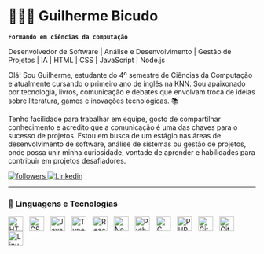 # 🧑🏻‍💻 Guilherme Bicudo

**`Formando em ciências da computação`**

Desenvolvedor de Software | Análise e Desenvolvimento | Gestão de Projetos | IA | HTML | CSS | JavaScript | Node.js

Olá! Sou Guilherme, estudante do 4º semestre de Ciências da Computação e atualmente cursando o primeiro ano de inglês na KNN. Sou apaixonado por tecnologia, livros, comunicação e debates que envolvam troca de ideias sobre literatura, games e inovações tecnológicas. 📚

Tenho facilidade para trabalhar em equipe, gosto de compartilhar conhecimento e acredito que a comunicação é uma das chaves para o sucesso de projetos. Estou em busca de um estágio nas áreas de desenvolvimento de software, análise de sistemas ou gestão de projetos, onde possa unir minha curiosidade, vontade de aprender e habilidades para contribuir em projetos desafiadores.

<div style="text-align: left;">
    <a href="https://github.com/GuilhermeBicudo">
    <img
        alt="followers"
        title="follow me on Github"
        src="https://custom-icon-badges.demolab.com/github/followers/GuilhermeBicudo?color=4CAF50&labelColor=388E3C&style=for-the-badge&logo=person-add&label=follow&logoColor=white"/>
    </a>
    <a href="https://www.linkedin.com/in/guilherme-de-andrade-bicudo-5637ab288/">
    <img
        alt="Linkedin"
        title="follow me on Linkedin"
        src="https://img.shields.io/badge/LinkedIn-0077B5?style=for-the-badge&logo=linkedin&logoColor=white"/>
    </a>
</div>

---

### 🤖 Linguagens e Tecnologias

<img 
    align="left" 
    alt="HTML"
    title="HTML" 
    width="30px" 
    style="padding-right: 10px;" 
    src="https://cdn.jsdelivr.net/gh/devicons/devicon@latest/icons/html5/html5-original.svg" 
/>
<img 
    align="left" 
    alt="CSS" 
    title="CSS"
    width="30px" 
    style="padding-right: 10px;" 
    src="https://cdn.jsdelivr.net/gh/devicons/devicon@latest/icons/css3/css3-original.svg" 
/>
<img 
    align="left" 
    alt="JavaScript" 
    title="JavaScript"
    width="30px" 
    style="padding-right: 10px;" 
    src="https://cdn.jsdelivr.net/gh/devicons/devicon@latest/icons/javascript/javascript-original.svg" 
/>
<img 
    align="left" 
    alt="TypeScript"
    title="TypeScript" 
    width="30px" 
    style="padding-right: 10px;" 
    src="https://cdn.jsdelivr.net/gh/devicons/devicon@latest/icons/typescript/typescript-original.svg" 
/>
<img 
    align="left" 
    alt="React"
    title="React" 
    width="30px" 
    style="padding-right: 10px;" 
    src="https://cdn.jsdelivr.net/gh/devicons/devicon@latest/icons/react/react-original.svg" 
/>
<img 
    align="left" 
    alt="Next.js" 
    title="Next.js"
    width="30px" 
    style="padding-right: 10px;" 
    src="https://cdn.jsdelivr.net/gh/devicons/devicon@latest/icons/nextjs/nextjs-original.svg" 
/>
<img 
    align="left" 
    alt="Python" 
    title="Python"
    width="30px" 
    style="padding-right: 10px;" 
    src="https://cdn.jsdelivr.net/gh/devicons/devicon@latest/icons/python/python-original.svg" 
/>
<img 
    align="left" 
    alt="C" 
    title="C"
    width="30px" 
    style="padding-right: 10px;" 
    src="https://cdn.jsdelivr.net/gh/devicons/devicon@latest/icons/c/c-original.svg" 
/>
<img 
    align="left" 
    alt="PHP" 
    title="PHP"
    width="30px" 
    style="padding-right: 10px;" 
    src="https://cdn.jsdelivr.net/gh/devicons/devicon@latest/icons/php/php-original.svg" 
/>
<img 
    align="left" 
    alt="GitHub" 
    title="GitHub"
    width="30px" 
    style="padding-right: 10px;" 
    src="https://cdn.jsdelivr.net/gh/devicons/devicon@latest/icons/github/github-original.svg"
/>
<img 
    align="left" 
    alt="Git" 
    title="Git"
    width="30px" 
    style="padding-right: 10px;" 
    src="https://cdn.jsdelivr.net/gh/devicons/devicon@latest/icons/git/git-original.svg" 
/>
<img 
    align="left" 
    alt="Linux" 
    title="Linux"
    width="30px" 
    style="padding-right: 10px;" 
    src="https://cdn.jsdelivr.net/gh/devicons/devicon@latest/icons/linux/linux-original.svg"
/>
